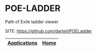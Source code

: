 # POE-LADDER
 
 Path of Exile ladder viewer 
 
 SITE: https://github.com/darteil/POELadder

 | [Applications](https://portable-linux-apps.github.io/apps.html) | [Home](https://portable-linux-apps.github.io)
 | --- | --- |
